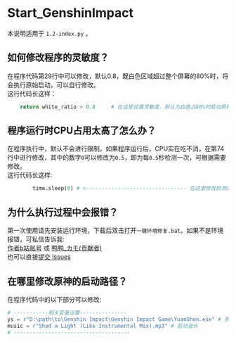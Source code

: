 # Start_GenshinImpact
本说明适用于 `1.2-index.py` 。

## 如何修改程序的灵敏度？

在程序代码第29行中可以修改，默认0.8，既白色区域超过整个屏幕的80%时，将会执行原始启动，可以自行修改。<br>
这行代码长这样：<br>
```python
    return white_ratio > 0.8     # 在这里设置灵敏度，默认为白色占80%时启动原神 <---------------- 在这里修改灵敏度
```

## 程序运行时CPU占用太高了怎么办？

在程序执行中，默认不会进行限制，如果程序运行后，CPU实在吃不消，在第74行中进行修改，其中的数字`0`可以修改为`0.5`，即为每`0.5`秒检测一次，可根据需要修改。<br>
这行代码长这样:<br>
```python
        time.sleep(0) # <-------------------------------- 在这里修改检测间隔(单位秒)
```

## 为什么执行过程中会报错？

第一次使用请先安装运行环境，下载后双击打开`一键环境修复.bat`。如果不是环境报错，可私信告诉我:<br>
[作者b站账号](https://space.bilibili.com/475148096) 或 [鸭鸭_カモ(贡献者)](https://space.bilibili.com/2054654702)<br>
也可以直接[提交 Issues](https://github.com/datao2233/start_GenshinImpact/issues)<br>

## 在哪里修改原神的启动路径？

在程序代码中的以下部分可以修改:<br>
```python
# -----------相关变量设置---------------
ys = r"D:\path\to\Genshin Impact\Genshin Impact Game\YuanShen.exe" # 原神安装路径
music = r"Shed a Light (Like Instrumental Mix).mp3" # 启动音乐
# -------------------------------------
```
